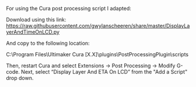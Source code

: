 For using the Cura post processing script I adapted:

Download using this link:
https://raw.githubusercontent.com/gwylanscheeren/share/master/DisplayLayerAndTimeOnLCD.py

And copy to the following location:

C:\Program Files\Ultimaker Cura [X.X]\plugins\PostProcessingPlugin\scripts

Then, restart Cura and select Extensions -> Post Processing -> Modify G-code. Next, select “Display Layer And ETA On LCD” from the "Add a Script" drop down.
